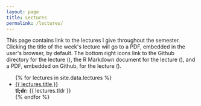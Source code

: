 ```yaml
---
layout: page
title: Lectures
permalink: /lectures/
---
```


<!-- <ul id="archive">


{% for gallery in site.data.lectures %}
  {% if lectures.id == page.galleryid %}
    <h1>{{ lectures.description }}</h1>
    {% for image in sortedimages %}
      <li class="archiveposturl">
        <span><a href="{{ site.url }}/graphs/{{ image.file }}">{{image.title }}</a></span><br>
<span class = "postlower">{{ image.caption }}<br />
<strong>Tags:</strong> {{ image.tags }}</span>
      </li>
    {% endfor %}
  {% endif %}
{% endfor %}

</ul> -->

This page contains link to the lectures I give throughout the semester. Clicking the title of the week's lecture will go to a PDF, embedded in the user's browser, by default. The bottom right icons link to the Github directory for the lecture (<i class="fab fa-github"></i>), the R Markdown document for the lecture (<i class="fab fa-r-project"></i>), and a PDF, embedded on Github, for the lecture (<i class="fas fa-file-pdf"></i>).

<ul id="archive">
{% for lectures in site.data.lectures %}
      <li class="archiveposturl">
        <span><a href="{{ site.url }}/{{ lectures.dirname }}/{{ lectures.filename }}.pdf">{{ lectures.title }}</a></span><br>
<span class = "postlower">
<strong>tl;dr:</strong> {{ lectures.tldr }}</span>
<strong style="font-size:100%; font-family: 'Roboto', Roboto; float:right; padding-right: .5em">
	<a href="https://github.com/{{ site.githubdir}}/tree/master/{{ lectures.dirname }}"><i class="fab fa-github"></i></a>&nbsp;&nbsp;
<a href="https://github.com/{{ site.githubdir}}/tree/master/{{ lectures.dirname }}/{{ lectures.filename}}.Rmd"><i class="fab fa-r-project"></i></a>&nbsp;&nbsp;
<a href="https://github.com/{{ site.githubdir}}/blob/master/{{ lectures.dirname }}/{{ lectures.filename}}.pdf"><i class="fas fa-file-pdf"></i></a>
</strong> 
      </li>
{% endfor %}
</ul>
